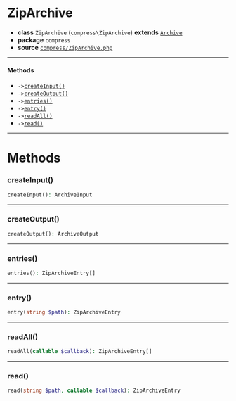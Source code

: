 # ZipArchive

- **class** `ZipArchive` (`compress\ZipArchive`) **extends** [`Archive`](https://github.com/jphp-compiler/jphp/blob/master/exts/jphp-compress-ext/api-docs/classes/compress/Archive.md)
- **package** `compress`
- **source** [`compress/ZipArchive.php`](./src/main/resources/JPHP-INF/sdk/compress/ZipArchive.php)


---

#### Methods

- `->`[`createInput()`](#method-createinput)
- `->`[`createOutput()`](#method-createoutput)
- `->`[`entries()`](#method-entries)
- `->`[`entry()`](#method-entry)
- `->`[`readAll()`](#method-readall)
- `->`[`read()`](#method-read)

---
# Methods

<a name="method-createinput"></a>

### createInput()
```php
createInput(): ArchiveInput
```

---

<a name="method-createoutput"></a>

### createOutput()
```php
createOutput(): ArchiveOutput
```

---

<a name="method-entries"></a>

### entries()
```php
entries(): ZipArchiveEntry[]
```

---

<a name="method-entry"></a>

### entry()
```php
entry(string $path): ZipArchiveEntry
```

---

<a name="method-readall"></a>

### readAll()
```php
readAll(callable $callback): ZipArchiveEntry[]
```

---

<a name="method-read"></a>

### read()
```php
read(string $path, callable $callback): ZipArchiveEntry
```